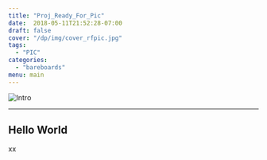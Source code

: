 ```yaml
---
title: "Proj_Ready_For_Pic"
date:  2018-05-11T21:52:28-07:00
draft: false
cover: "/dp/img/cover_rfpic.jpg"
tags:
  - "PIC"
categories:
  - "bareboards"
menu: main
---
```

![Intro](../img/rfpic.jpg)

---

## Hello World

xx
